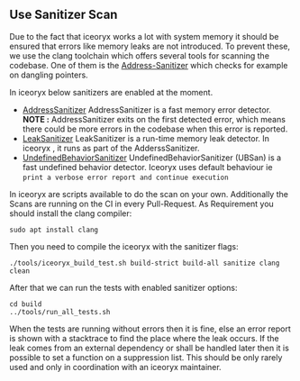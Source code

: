 ## Use Sanitizer Scan

Due to the fact that iceoryx works a lot with system memory it should be ensured that errors like memory leaks are not introduced.
To prevent these, we use the clang toolchain which offers several tools for scanning the codebase. One of them is the [Address-Sanitizer](https://clang.llvm.org/docs/AddressSanitizer.html) which checks for example on dangling pointers.

In iceoryx below sanitizers are enabled at the moment.
- [AddressSanitizer](https://clang.llvm.org/docs/AddressSanitizer.html)
AddressSanitizer is a fast memory error detector. 
**NOTE :** AddressSanitizer exits on the first detected error, which means there could be more errors in the codebase when this error is reported.
- [LeakSanitizer](https://clang.llvm.org/docs/LeakSanitizer.html)
LeakSanitizer is a run-time memory leak detector. In iceoryx , it runs as part of the AdderssSanitizer.
- [UndefinedBehaviorSanitizer](https://clang.llvm.org/docs/UndefinedBehaviorSanitizer.html)
UndefinedBehaviorSanitizer (UBSan) is a fast undefined behavior detector. Iceoryx uses default behaviour ie `print a verbose error report and continue execution`

In iceoryx are scripts available to do the scan on your own. Additionally the Scans are running on the CI in every Pull-Request.
As Requirement you should install the clang compiler:
```
sudo apt install clang
```

Then you need to compile the iceoryx with the sanitizer flags:
```
./tools/iceoryx_build_test.sh build-strict build-all sanitize clang clean
```
After that we can run the tests with enabled sanitizer options:
```
cd build
../tools/run_all_tests.sh
```
When the tests are running without errors then it is fine, else an error report is shown with a stacktrace to find the place where the leak occurs. If the leak comes from an external dependency or shall be handled later then it is possible to set a function on a suppression list.
This should be only rarely used and only in coordination with an iceoryx maintainer.
